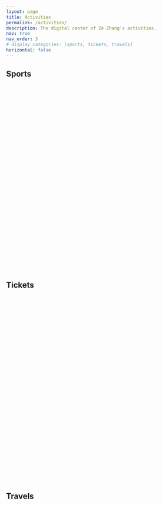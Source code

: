 ```yaml
---
layout: page
title: Activities
permalink: /activities/
description: The digital center of Ze Zhang's activities.
nav: true
nav_order: 3
# display_categories: [sports, tickets, travels]
horizontal: false
---
```


<!-- pages/projects.md -->
<div class="projects">
  <!-- Sports -->
  <h2 class="category">Sports</h2>
  <div class="container">
    <div id="echart-sports" style="width: 100%; height: 500px;"></div>
  </div>
  <div class="grid"></div>

  <!-- Tickets -->
  <h2 class="category">Tickets</h2>
  <div class="container">
    <div id="echart-tickets" style="width: 100%; height: 500px;"></div>
  </div>
  <div class="grid"></div>

  <!-- Travels -->
  <h2 class="category">Travels</h2>
  <div class="container">
    <div id="echart-travels" style="width: 100%; height: 500px;"></div>
  </div>
  <div class="grid"></div>
</div>

<!-- 引入 ECharts 库 -->
<script src="https://cdnjs.cloudflare.com/ajax/libs/echarts/5.3.0/echarts.min.js"></script>

<!-- 引入 百度地图AK -->
<script src="https://api.map.baidu.com/api?v=3.0&ak=Xdp40nHl9e5tLwMiDoqhv8HbB4Z2sErJ"></script>

<!-- 引入百度地图扩展 -->
<script src="https://cdn.jsdelivr.net/npm/echarts/extension/bmap/bmap.min.js"></script>

<!-- Sports -->
<script>
  var chartSports = echarts.init(document.getElementById('echart-sports'));

  var dataSports = {};
  function dataFormatter(obj) {
    var pList = ['Jan.', 'Feb.', 'Mar.', 'Apr.', 'May.', 'Jun.', 'Jul.', 'Aug.', 'Sep.', 'Oct.', 'Nov.', 'Dec.'];
    var temp;
    for (var year = 2023; year <= 2025; year++) {
      var max = 0;
      var sum = 0;
      temp = obj[year];
      for (var i = 0, l = temp.length; i < l; i++) {
        max = Math.max(max, temp[i]);
        sum += temp[i];
        obj[year][i] = {
          name: pList[i],
          value: temp[i]
        };
      }
      obj[year + 'max'] = Math.floor(max / 100) * 100;
      obj[year + 'sum'] = sum;
    }
    return obj;
  }
  dataSports.dataBasketball = dataFormatter({
      2025: [0, 0, 0, 0, 0, 0, 0, 0, 0, 0, 0, 0],
      2024: [4, 1, 5, 6, 7, 5, 6, 1, 5, 3, 8, 3],
      2023: [0, 3, 2, 7, 7, 0, 6, 3, 3, 2, 5, 3]
  });
  dataSports.dataSwimming = dataFormatter({
      2025: [0, 0, 0, 0, 0, 0, 0, 0, 0, 0, 0, 0],
      2024: [0, 0, 1, 0, 1, 0, 1, 0, 0, 0, 0, 1],
      2023: [0, 4, 5, 5, 4, 0, 0, 0, 2, 3, 1, 2]
  });
  dataSports.dataFit = dataFormatter({
      2025: [0, 0, 0, 0, 0, 0, 0, 0, 0, 0, 0, 0],
      2024: [0, 2, 9, 0, 6, 1, 9, 6, 7, 6, 10, 9],
      2023: [0, 0, 0, 0, 0, 0, 0, 0, 0, 0, 0, 0]
  });
  dataSports.dataBadminton = dataFormatter({
      2025: [0, 0, 0, 0, 0, 0, 0, 0, 0, 0, 0, 0],
      2024: [6, 1, 0, 0, 0, 0, 0, 0, 1, 1, 0, 0],
      2023: [0, 0, 0, 0, 0, 0, 0, 0, 0, 0, 0, 0]
  });

  var optionSports = {
    baseOption: {
      timeline: {
        axisType: 'category',
        // realtime: false,
        // loop: false,
        autoPlay: true,
        // currentIndex: 2,
        playInterval: 1000,
        // controlStyle: {
        //     position: 'left'
        // },
        data: [
          '2023-01-01',
          {
            value: '2024-01-01',
            tooltip: {
              formatter: function (params) {
                return 'Fit 💪 and Badminton 🏸 added in 2024';
              }
            },
            symbol: 'diamond',
            symbolSize: 18
          },
          '2025-01-01'
        ],
        label: {
          formatter: function (s) {
            return new Date(s).getFullYear();
          }
        }
      },
      title: {
        subtext: 'Data from Ze Zhang'
      },
      tooltip: {
        trigger: 'axis',
        axisPointer: {
          type: 'cross',
          crossStyle: {
            color: '#999'
          }
        }
      },
      toolbox: {
        right: '0',
        bottom: '0',
        feature: {
          dataView: { show: true, readOnly: false },
          magicType: { show: true, type: ['line', 'bar'] },
          restore: { show: true },
          saveAsImage: { show: true }
        }
      },
      legend: {
        left: 'right',
        data: ['Basketball 🏀', 'Swimming 🏊', 'Fit 💪', 'Badminton 🏸'],
      },
      calculable: true,
      grid: {
        top: 120,
        bottom: 80,
        tooltip: {
          trigger: 'axis',
          axisPointer: {
            type: 'shadow',
            label: {
              show: true,
              formatter: function (params) {
                return params.value.replace('\n', '');
              }
            }
          }
        }
      },
      xAxis: [
        {
          type: 'category',
          axisLabel: { interval: 0 },
          data: ['Jan.', 'Feb.', 'Mar.', 'Apr.', 'May.', 'Jun.', 'Jul.', 'Aug.', 'Sep.', 'Oct.', 'Nov.', 'Dec.'],
          splitLine: { show: false }
        }
      ],
      yAxis: [
        {
          type: 'value',
          name: 'Counts'
        }
      ],
      color: ['#ec7d3d', '#5470cd', '#ffc83d', '#8fafc4'],
      series: [
        { name: 'Basketball 🏀', type: 'bar', label: { show: true } },
        { name: 'Swimming 🏊', type: 'bar', label: { show: true } },
        { name: 'Fit 💪', type: 'bar' , label: { show: true } },
        { name: 'Badminton 🏸', type: 'bar', label: { show: true } },
        {
          name: 'Sports totaling proportion',
          type: 'pie',
          center: ['75%', '25%'],
          radius: '28%',
          z: 100
        }
      ]
    },
    options: [
      {
        title: { text: "Ze Zhang's Sports in 2023" },
        series: [
          { data: dataSports.dataBasketball['2023'] },
          { data: dataSports.dataSwimming['2023'] },
          { data: dataSports.dataFit['2023'] },
          { data: dataSports.dataBadminton['2023'] },
          {
            data: [
              { name: 'Basketball 🏀', value: dataSports.dataBasketball['2023sum'] },
              { name: 'Swimming 🏊', value: dataSports.dataSwimming['2023sum'] },
              { name: 'Fit 💪', value: dataSports.dataFit['2023sum'] },
              { name: 'Badminton 🏸', value: dataSports.dataBadminton['2023sum'] }
            ]
          }
        ]
      },
      {
        title: { text: "Ze Zhang's Sports in 2024" },
        series: [
          { data: dataSports.dataBasketball['2024'] },
          { data: dataSports.dataSwimming['2024'] },
          { data: dataSports.dataFit['2024'] },
          { data: dataSports.dataBadminton['2024'] },
          {
            data: [
              { name: 'Basketball 🏀', value: dataSports.dataBasketball['2024sum'] },
              { name: 'Swimming 🏊', value: dataSports.dataSwimming['2024sum'] },
              { name: 'Fit 💪', value: dataSports.dataFit['2024sum'] },
              { name: 'Badminton 🏸', value: dataSports.dataBadminton['2024sum'] }
            ]
          }
        ]
      },
      {
        title: { text: "Ze Zhang's Sports in 2025" },
        series: [
          { data: dataSports.dataBasketball['2025'] },
          { data: dataSports.dataSwimming['2025'] },
          { data: dataSports.dataFit['2025'] },
          { data: dataSports.dataBadminton['2025'] },
          {
            data: [
              { name: 'Basketball 🏀', value: dataSports.dataBasketball['2025sum'] },
              { name: 'Swimming 🏊', value: dataSports.dataSwimming['2025sum'] },
              { name: 'Fit 💪', value: dataSports.dataFit['2025sum'] },
              { name: 'Badminton 🏸', value: dataSports.dataBadminton['2025sum'] }
            ]
          }
        ]
      }
    ]
  };

  chartSports.setOption(optionSports);
</script>

<!-- Tickets -->
<script>
  var chartTickets = echarts.init(document.getElementById('echart-tickets'));

  let dataTickets = [
    { name: "流浪地球2", type: "电影票", date: "2023-01-24", location: "邢台宁晋县", members: ["宇航", "雨晴", "雨泽", "储祎"] },
    { name: "绝望主夫", type: "电影票", date: "2022-12-31", location: "深圳", members: ["媛媛"] },
    { name: "宠爱", type: "电影票", date: "2019-12-31", location: "南昌", members: ["媛媛"] },
    { name: "温暖的抱抱", type: "电影票", date: "2021-01-01", location: "深圳", members: ["媛媛"] },
    { name: "送你一朵小红花", type: "电影票", date: "2021-01-02", location: "深圳", members: ["媛媛"] },
    { name: "变形金刚5：最后的骑士", type: "电影票", date: "2017-06-23", location: "衡水枣强", members: ["高中同学"] },
    { name: "战狼2", type: "电影票", date: "2017-08-06", location: "淄博", members: ["宇航", "雨晴"] },
    { name: "羞羞的铁拳", type: "电影票", date: "2017-10-02", location: "南昌", members: ["宇航", "牛泽岩", "吴昱昆"] },
    { name: "至暗时刻", type: "电影票", date: "2017-12-05", location: "南昌", members: ["吴昱昆"] },
    { name: "解忧杂货店", type: "电影票", date: "2017-12-31", location: "南昌", members: ["孙朝歌", "方志"] },
    { name: "捉妖记2", type: "电影票", date: "2018-02-19", location: "邢台宁晋县", members: ["微姐", "姐夫", "杨宇哥", "大嫂", "宇航"] },
    { name: "一出好戏", type: "电影票", date: "2018-08-12", location: "邢台宁晋县", members: ["宇航", "雨晴"] },
    { name: "绿皮书", type: "电影票", date: "2019-03-16", location: "南昌", members: ["吴昱昆"] },
    { name: "1/2的魔法", type: "电影票", date: "2020-08-30", location: "邢台宁晋县", members: ["雨泽"] },
    { name: "起跑线", type: "电影票", date: "2018-04-15", location: "南昌", members: ["媛媛"] },
    { name: "超时空同居", type: "电影票", date: "2018-06-08", location: "南昌", members: ["媛媛"] },
    { name: "侏罗纪世界2", type: "电影票", date: "2018-06-16", location: "南昌", members: ["媛媛"] },
    { name: "邪不压正", type: "电影票", date: "2018-07-15", location: "南昌", members: ["媛媛", "泽培", "张涵"] },
    { name: "摩天营救", type: "电影票", date: "2018-07-20", location: "南昌", members: ["媛媛"] },
    { name: "反贪风暴3", type: "电影票", date: "2018-09-23", location: "南昌", members: ["媛媛"] },
    { name: "无双", type: "电影票", date: "2018-10-06", location: "南昌", members: ["媛媛"] },
    { name: "功夫联盟", type: "电影票", date: "2018-10-26", location: "南昌", members: ["媛媛"] },
    { name: "毒液：致命守护者", type: "电影票", date: "2018-11-10", location: "南昌", members: ["媛媛"] },
    { name: "神奇动物：格林德沃之罪", type: "电影票", date: "2018-11-17", location: "南昌", members: ["媛媛"] },
    { name: "印度暴徒", type: "电影票", date: "2019-01-01", location: "南昌", members: ["媛媛"] },
    { name: "阿丽塔：战斗天使", type: "电影票", date: "2019-03-02", location: "南昌", members: ["媛媛"] },
    { name: "反贪风暴4", type: "电影票", date: "2019-04-05", location: "南昌", members: ["媛媛"] },
    { name: "雷霆沙赞！", type: "电影票", date: "2019-04-06", location: "南昌", members: ["媛媛"] },
    { name: "复仇者联盟4：终局之战", type: "电影票", date: "2019-04-27", location: "南昌", members: ["媛媛", "沈然等同学"] },
    { name: "大侦探皮卡丘", type: "电影票", date: "2019-05-18", location: "南昌", members: ["媛媛"] },
    { name: "蜘蛛侠：英雄远征", type: "电影票", date: "2019-06-28", location: "南昌", members: ["媛媛"] },
    { name: "哪吒之魔童降世", type: "电影票", date: "2019-07-28", location: "南昌", members: [] },
    { name: "铤而走险", type: "电影票", date: "2019-09-01", location: "南昌", members: ["媛媛"] },
    { name: "我和我的祖国", type: "电影票", date: "2019-10-02", location: "南昌", members: ["媛媛"] },
    { name: "中国机长", type: "电影票", date: "2019-10-07", location: "南昌", members: ["媛媛"] },
    { name: "少年的你", type: "电影票", date: "2019-10-29", location: "南昌", members: ["媛媛"] },
    { name: "受益人", type: "电影票", date: "2019-11-10", location: "南昌", members: ["媛媛"] },
    { name: "大约在冬季", type: "电影票", date: "2019-11-23", location: "南昌", members: ["媛媛"] },
    { name: "冰雪奇缘", type: "电影票", date: "2019-11-30", location: "南昌", members: ["媛媛"] },
    { name: "勇敢者游戏2：再战巅峰", type: "电影票", date: "2019-12-15", location: "南昌", members: ["媛媛"] },
    { name: "叶问4：完结篇", type: "电影票", date: "2020-01-04", location: "南昌", members: ["媛媛"] },
    { name: "误杀", type: "电影票", date: "2020-01-05", location: "南昌", members: ["媛媛"] },
    { name: "我和我的家乡", type: "电影票", date: "2020-10-11", location: "南昌", members: ["媛媛"] },
    { name: "金刚川", type: "电影票", date: "2020-10-31", location: "南昌", members: ["媛媛"] },
    { name: "疯狂原始人2", type: "电影票", date: "2020-11-29", location: "南昌", members: ["媛媛"] },
    { name: "日不落酒店", type: "电影票", date: "2021-03-21", location: "南昌", members: ["媛媛"] },
    { name: "我的姐姐", type: "电影票", date: "2021-04-02", location: "南昌", members: ["媛媛"] },
    { name: "从家返校", type: "电影票", date: "2021-04-04", location: "南昌", members: ["媛媛", "宇航"] },
    { name: "名侦探柯南：绯色的子弹", type: "电影票", date: "2021-04-17", location: "南昌", members: ["媛媛"] },
    { name: "悬崖之上", type: "电影票", date: "2021-05-16", location: "南昌", members: ["媛媛"] },
    { name: "速度与激情9", type: "电影票", date: "2021-05-22", location: "南昌", members: ["媛媛"] },
    { name: "扫黑·决战", type: "电影票", date: "2021-05-23", location: "南昌", members: ["媛媛"] },
    { name: "人之怒", type: "电影票", date: "2021-06-04", location: "南昌", members: ["媛媛"] },
    { name: "黑白魔女库伊拉", type: "电影票", date: "2021-06-12", location: "南昌", members: ["媛媛"] },
    { name: "1921", type: "电影票", date: "2021-07-01", location: "南昌", members: ["媛媛", "师妹等人"] },
    { name: "比得兔2：逃跑计划", type: "电影票", date: "2021-07-03", location: "武汉", members: ["媛媛"] },
    { name: "蚁人2：黄蜂女现身", type: "电影票", date: "2018-09-01", location: "南昌", members: ["媛媛"] },
    { name: "蚁人2：黄蜂女现身", type: "电影票", date: "2018-08-25", location: "邢台宁晋县", members: [] },
    { name: "神探大战", type: "电影票", date: "2022-08-04", location: "深圳", members: ["媛媛"] },
    { name: "扫黑行动", type: "电影票", date: "2022-11-20", location: "杭州", members: ["自己"] },
    { name: "夺冠（中国女排）", type: "电影票", date: "2020-09-30", location: "南昌", members: ["媛媛"] },
    { name: "扬名立万", type: "电影票", date: "2021-12-05", location: "杭州", members: ["远哥"] },
    { name: "独行月球", type: "电影票", date: "2022-07-30", location: "深圳", members: ["媛媛"] },
    { name: "你好，李焕英", type: "电影票", date: "2021-02-06", location: "邢台宁晋县", members: ["雨泽", "孙贺等朋友"] },
    { name: "失控玩家", type: "电影票", date: "2021-09-05", location: "杭州", members: ["6110寝室室友"] },
    { name: "我和我的父辈", type: "电影票", date: "2021-09-30", location: "深圳", members: ["媛媛"] },
    { name: "长津湖", type: "电影票", date: "2021-10-03", location: "深圳", members: ["媛媛"] },
    { name: "我和我的父辈", type: "电影票", date: "2021-10-24", location: "杭州", members: ["支部活动"] },
    { name: "神秘海域", type: "电影票", date: "2022-06-02", location: "杭州", members: ["媛媛"] },
    { name: "新神榜·杨戬", type: "电影票", date: "2022-08-22", location: "邢台宁晋县", members: ["雨泽"] },
    { name: "万里归途", type: "电影票", date: "2022-10-01", location: "深圳", members: ["媛媛"] },
    { name: "还是觉得你最好", type: "电影票", date: "2022-10-03", location: "深圳", members: ["媛媛"] },
    { name: "阿凡达·水之道", type: "电影票", date: "2022-12-16", location: "杭州", members: ["蔡哥", "春露"] },
    { name: "满江红", type: "电影票", date: "2023-02-04", location: "深圳", members: ["媛媛"] },
    { name: "风再起时", type: "电影票", date: "2023-02-04", location: "深圳", members: ["媛媛"] },
    { name: "我们所不能表达的---理想后花园2022巡演 杭州站", type: "LiveHouse", date: "2022-12-05", location: "杭州MAO Livehouse", members: ["伊凝"] },
    { name: "笑果脱口秀", type: "脱口秀", date: "2023-03-11", location: "杭州运河大剧院 歌剧院", members: ["自己"] },
    { name: "毒舌律师", type: "电影票", date: "2023-02-26", location: "杭州", members: ["蔡哥"] },
    { name: "断网", type: "电影票", date: "2023-03-03", location: "杭州", members: ["春露"] },
    { name: "保你平安", type: "电影票", date: "2023-03-25", location: "深圳", members: ["媛媛"] },
    { name: "龙与地下城：侠盗荣耀", type: "电影票", date: "2023-04-11", location: "杭州", members: ["奇彬", "晓贝", "焦焦", "小钟"] },
    { name: "灌篮高手", type: "电影票", date: "2023-04-21", location: "杭州", members: ["奇彬", "晓贝", "焦焦", "小钟"] },
    { name: "人生路不熟", type: "电影票", date: "2023-04-29", location: "深圳", members: ["媛媛"] },
    { name: "天星小轮", type: "旅游景点门票", date: "2023-05-02", location: "香港", members: ["媛媛"] },
    { name: "速度与激情10", type: "电影票", date: "2023-05-17", location: "杭州", members: ["扬哥", "春露"] },
    { name: "蜘蛛侠：纵横宇宙", type: "电影票", date: "2023-06-02", location: "杭州", members: ["奇彬", "焦焦", "小钟"] },
    { name: "长安三万里", type: "电影票", date: "2023-07-08", location: "杭州", members: ["扬哥", "春露", "扬哥师弟"] },
    { name: "碟中谍7：致命清算（上）", type: "电影票", date: "2023-07-14", location: "杭州", members: ["奇彬", "晓贝", "小钟"] },
    { name: "超能一家人", type: "电影票", date: "2023-07-21", location: "杭州", members: ["扬哥", "春露"] },
    { name: "芭比 Barbie", type: "电影票", date: "2023-07-31", location: "杭州", members: ["奇彬", "承尚", "小钟", "晓贝", "黄康", "书宁"] },
    { name: "巨齿鲨2", type: "电影票", date: "2023-08-08", location: "廊坊", members: ["泽培"] },
    { name: "学爸", type: "电影票", date: "2023-08-20", location: "深圳", members: ["媛媛"] },
    { name: "孤注一掷", type: "电影票", date: "2023-08-24", location: "深圳", members: ["媛媛"] },
    { name: "暗杀风暴", type: "电影票", date: "2023-08-25", location: "深圳", members: ["媛媛"] },
    { name: "奥本海默", type: "电影票", date: "2023-08-30", location: "杭州", members: ["chenlab", "linlab"] },
    { name: "泰山", type: "旅游景点门票", date: "2023-09-25", location: "山东泰安", members: ["承尚", "焦焦", "嘉琛", "王博", "中明"] },
    { name: "鲁迅故里", type: "旅游景点门票", date: "2023-10-02", location: "浙江绍兴", members: ["伊凝", "楠总"] },
    { name: "亚运会篮球赛", type: "旅游景点门票", date: "2023-10-02", location: "浙大紫金港校区", members: ["伊凝"] },
    { name: "坚如磐石", type: "电影票", date: "2023-10-03", location: "杭州", members: ["自己"] },
    { name: "河边的错误", type: "电影票", date: "2023-10-21", location: "深圳", members: ["媛媛"] },
    { name: "志愿军：雄兵出击", type: "电影票", date: "2023-10-27", location: "杭州", members: ["华大党支部"] },
    { name: "涉过愤怒的海", type: "电影票", date: "2023-11-25", location: "杭州", members: ["媛媛"] },
    { name: "三大队", type: "电影票", date: "2023-12-16", location: "深圳", members: ["媛媛"] },
    { name: "天屿山观景台", type: "旅游景点门票", date: "2024-01-28", location: "千岛湖", members: ["方方", "志伟"] },
    { name: "第二十条", type: "电影票", date: "2024-02-18", location: "深圳", members: ["媛媛"] },
    { name: "澳门一人游", type: "旅游景点门票", date: "2024-02-19", location: "澳门", members: ["自己"] },
    { name: "九龙城寨之围城", type: "电影票", date: "2024-05-02", location: "深圳", members: ["媛媛"] },
    { name: "末路狂发钱", type: "电影票", date: "2024-05-04", location: "深圳", members: ["媛媛"] },
    { name: "走走停停", type: "电影票", date: "2024-06-10", location: "深圳", members: ["媛媛"] },
    { name: "抓娃娃", type: "电影票", date: "2024-08-10", location: "北京", members: ["伊凝", "雨泽"] },
    { name: "圆明园", type: "旅游景点门票", date: "2024-08-12", location: "北京", members: ["雨泽"] },
    { name: "颐和园", type: "旅游景点门票", date: "2024-08-12", location: "北京", members: ["雨泽"] },
    { name: "长隆海洋王国", type: "旅游景点门票", date: "2024-08-16", location: "珠海", members: ["蔡哥", "雨泽"] },
    { name: "白蛇·浮生", type: "电影票", date: "2024-08-18", location: "杭州", members: ["雨泽"] },
    { name: "一雪前耻", type: "电影票", date: "2024-09-15", location: "深圳", members: ["媛媛"] },
    { name: "大场面", type: "电影票", date: "2024-09-16", location: "深圳", members: ["媛媛"] },
    { name: "南昌大学杭州校友会", type: "旅游景点门票", date: "2024-10-19", location: "杭州之江饭店", members: ["旺哥", "远哥", "威哥"] },
    { name: "毒液·最后一舞", type: "电影票", date: "2024-10-26", location: "深圳", members: ["媛媛"] },
    { name: "志愿军·生死存亡", type: "电影票", date: "2024-10-31", location: "杭州", members: ["华大党支部"] },
    { name: "好东西", type: "电影票", date: "2024-11-30", location: "杭州", members: ["媛媛"] },
    { name: "误杀3", type: "电影票", date: "2024-12-28", location: "深圳", members: ["媛媛"] },
    { name: "破·地狱", type: "电影票", date: "2024-12-29", location: "深圳", members: ["媛媛"] }
  ];

  // 统计函数
  function statisticTickets(data) {
    // 1. 按日期排序
    data.sort((a, b) => new Date(a.date) - new Date(b.date));

    // 2. 创建一个对象，用于存储每个月的次数
    const monthCountMapMovies = {}; // 电影票的统计
    const monthCountMapOthers = {}; // 其他票据的统计
    const monthDetails = {}; // 每个月的票据名称和地点

    // 3. 遍历数据，统计每个月的次数
    data.forEach(item => {
      // 提取日期中的年份和月份（格式：YYYY-MM）
      const yearMonth = item.date.slice(0, 7); // 提取年份和月份

      // 根据 type 统计次数
      if (item.type === "电影票") {
        if (!monthCountMapMovies[yearMonth]) {
          monthCountMapMovies[yearMonth] = 0;
        }
        monthCountMapMovies[yearMonth]++;
      } else {
        if (!monthCountMapOthers[yearMonth]) {
          monthCountMapOthers[yearMonth] = 0;
        }
        monthCountMapOthers[yearMonth]++;
      }
      
      // 记录每个月的票据名称和地点
      if (!monthDetails[yearMonth]) {
        monthDetails[yearMonth] = [];
      }
      monthDetails[yearMonth].push({
        name: item.name,
        location: item.location
      });
    });

    // 4. 生成完整的年份-月份列表（从最早到最晚）
    const allMonths = [];
    const startDate = new Date(data[0].date); // 最早的日期
    const endDate = new Date(data[data.length - 1].date); // 最晚的日期

    let currentDate = new Date(startDate);
    while (currentDate <= endDate) {
      const yearMonth = currentDate.toISOString().slice(0, 7); // 格式化为 YYYY-MM
      allMonths.push(yearMonth);
      currentDate.setMonth(currentDate.getMonth() + 1); // 增加一个月
    }

    // 5. 生成结果数组
    const month = allMonths; // 年份-月份列表
    const movies = allMonths.map(month => monthCountMapMovies[month] || 0); // 电影票的每月次数
    const others = allMonths.map(month => monthCountMapOthers[month] || 0); // 其他票据的每月次数
    const details = allMonths.map(month => monthDetails[month] || []); // 每个月的票据名称和地点
    
    return {
      month,
      movies,
      others,
      details
    };
  }

  // 调用函数并获取结果
  const { month, movies, others, details } = statisticTickets(dataTickets);

  var optionTickets = {
    title: {
      text: "Ze Zhang's Monthly Tickets",
      left: 'center',
    },
    tooltip: {
      trigger: 'axis',
      formatter: function (params) {
        const month = params[0].name; // 当前月份
        const moviesCount = params[0].value; // 电影票数量
        const othersCount = params[1].value; // 其他票据数量
        const details = params[0].data.details; // 当前月份的票据详情

        let tooltipText = `${month}<br>`;
        tooltipText += `电影票: ${moviesCount} 次<br>`;
        tooltipText += `其他票据: ${othersCount} 次<br>`;
        tooltipText += `<br>`;

        details.forEach(item => {
          tooltipText += `《${item.name}》 (📍${item.location})<br>`;
        });

        return tooltipText;
      }
    },
    legend: {
      top: 50,
      data: ['🎦 Movies', '🎫 Others']
    },
    grid: {
      // left: '3%',
      // right: '4%',
      // bottom: '3%',
      // containLabel: true,
      top: 100,
      bottom: 80,
      tooltip: {
        trigger: 'axis',
        axisPointer: {
          type: 'shadow',
          label: {
            show: true,
            formatter: function (params) {
              return params.value.replace('\n', '');
            }
          }
        }
      }
    },
    toolbox: {
      right: '0',
      feature: {
        dataView: { show: true, readOnly: false },
        magicType: { show: true, type: ['line', 'bar'] },
        restore: { show: true },
        saveAsImage: { show: true }
      }
    },
    xAxis: {
      type: 'category',
      data: month
    },
    yAxis: [
      {
        type: 'value',
        name: 'Counts'
      }
    ],
    dataZoom: [
      {
        type: 'inside', // 内部缩放
        start: 85, // 默认从 80% 开始
        end: 100 // 默认到 100% 结束
      },
      {
        type: 'slider', // 滑动条
        start: 85, // 默认从 80% 开始
        end: 100 // 默认到 100% 结束
      }
    ],
    series: [
      {
        name: '🎦 Movies',
        type: 'line',
        step: 'start',
        data: movies.map((value, index) => ({
          value,
          details: details[index] // 将 details 绑定到每个数据点
        }))
      },
      {
        name: '🎫 Others',
        type: 'line',
        step: 'end',
        data: others.map((value, index) => ({
          value,
          details: details[index] // 将 details 绑定到每个数据点
        }))
      }
    ]
  };

  chartTickets.setOption(optionTickets);
</script>

<!-- Travels -->
<script>
  var chartTravels = echarts.init(document.getElementById('echart-travels'));

  var dataTravels = [
    { name: '邢台宁晋县', value: 31 },
    { name: '石家庄', value: 24 },
    { name: '衡水', value: 2 },
    { name: '淄博', value: 3 },
    { name: '辛集', value: 2 },
    { name: '南昌', value: 54 },
    { name: '长沙', value: 2 },
    { name: '天津', value: 1 },
    { name: '武汉', value: 3 },
    { name: '深圳', value: 63 },
    { name: '杭州', value: 63 },
    { name: '余姚', value: 2 },
    { name: '香港', value: 7 },
    { name: '广州', value: 2 },
    { name: '上海', value: 2 },
    { name: '舟山', value: 1 },
    { name: '北京', value: 12 },
    { name: '廊坊', value: 3 },
    { name: '诸暨', value: 2 },
    { name: '绍兴', value: 4 },
    { name: '南京', value: 1 },
    { name: '泰安', value: 3 },
    { name: '青岛', value: 4 },
    { name: '千岛湖', value: 3 },
    { name: '海口', value: 5 },
    { name: '文昌', value: 1 },
    { name: '琼海博鳌', value: 2 },
    { name: '澳门', value: 4 },
    { name: '珠海', value: 2 },
    { name: '丰城', value: 2 }
  ];
  var geoCoordMap = {
    邢台宁晋县: [114.48, 37.05],
    石家庄: [114.48, 38.03],
    衡水: [115.72, 37.52],
    淄博: [118.05, 36.81],
    辛集: [115.22, 37.94],
    南昌: [115.89, 28.68],
    长沙: [112.93, 28.23],
    天津: [117.20, 39.12],
    武汉: [114.30, 30.59],
    深圳: [114.07, 22.62],
    杭州: [120.19, 30.26],
    余姚: [121.56, 29.86],
    香港: [114.17, 22.32],
    广州: [113.23, 23.16],
    上海: [121.48, 31.22],
    舟山: [122.20, 29.98],
    北京: [116.46, 39.92],
    廊坊: [116.70, 39.53],
    诸暨: [120.23, 29.71],
    绍兴: [120.58, 30.01],
    南京: [118.78, 32.04],
    泰安: [117.13, 36.18],
    青岛: [120.33, 36.07],
    千岛湖: [119.04, 29.61],
    海口: [110.20, 20.04],
    文昌: [110.80, 19.54],
    琼海博鳌: [110.58, 19.16],
    澳门: [113.54, 22.19],
    珠海: [113.57, 22.27],
    丰城: [115.78, 28.19],
  };
  var convertData = function (data) {
    var res = [];
    for (var i = 0; i < data.length; i++) {
      var geoCoord = geoCoordMap[data[i].name];
      if (geoCoord) {
        res.push({
          name: data[i].name,
          value: geoCoord.concat(data[i].value)
        });
      }
    }
    console.log(res);
    return res;
  };
  // function renderItem(params, api) {
  //   var coords = [
  //     [116.46, 39.92],  // 北京
  //     [120.33, 36.07],  // 青岛
  //     [122.20, 29.98],  // 舟山
  //     [114.17, 22.32],  // 香港
  //     [110.58, 19.16],  // 琼海博鳌
  //     [110.20, 20.04],  // 海口
  //     // [113.23, 23.16],  // 广州
  //     [114.48, 38.03],  // 石家庄
  //   ];
  //   var points = [];
  //   for (var i = 0; i < coords.length; i++) {
  //     points.push(api.coord(coords[i]));
  //   }
  //   var color = api.visual('color');
  //   return {
  //     type: 'polygon',
  //     shape: {
  //       points: echarts.graphic.clipPointsByRect(points, {
  //         x: params.coordSys.x,
  //         y: params.coordSys.y,
  //         width: params.coordSys.width,
  //         height: params.coordSys.height
  //       })
  //     },
  //     style: api.style({
  //       fill: color,
  //       stroke: echarts.color.lift(color)
  //     })
  //   };
  // };

  var optionTravels = {
      toolbox: {
      feature: {
        dataView: { show: true, readOnly: false },
        magicType: { show: true, type: ['line', 'bar'] },
        restore: { show: true },
        saveAsImage: { show: true }
      }
    },
    backgroundColor: 'transparent',
    title: {
      text: "Ze Zhang's Travel Footprint",
      // subtext: 'data from PM25.in',
      // sublink: 'http://www.pm25.in',
      left: 'center',
      textStyle: {
        color: '#fff'
      }
    },
    tooltip: {
      trigger: 'item'
    },
    bmap: {
      center: [104.114129, 32.550339],
      zoom: 5,
      roam: true,
      mapStyle: {
        styleJson: [
          {
            featureType: 'water',
            elementType: 'all',
            stylers: {
              color: '#044161'
            }
          },
          {
            featureType: 'land',
            elementType: 'all',
            stylers: {
              color: '#004981'
            }
          },
          {
            featureType: 'boundary',
            elementType: 'geometry',
            stylers: {
              color: '#064f85'
            }
          },
          {
            featureType: 'railway',
            elementType: 'all',
            stylers: {
              visibility: 'off'
            }
          },
          {
            featureType: 'highway',
            elementType: 'geometry',
            stylers: {
              color: '#004981'
            }
          },
          {
            featureType: 'highway',
            elementType: 'geometry.fill',
            stylers: {
              color: '#005b96',
              lightness: 1
            }
          },
          {
            featureType: 'highway',
            elementType: 'labels',
            stylers: {
              visibility: 'off'
            }
          },
          {
            featureType: 'arterial',
            elementType: 'geometry',
            stylers: {
              color: '#004981'
            }
          },
          {
            featureType: 'arterial',
            elementType: 'geometry.fill',
            stylers: {
              color: '#00508b'
            }
          },
          {
            featureType: 'poi',
            elementType: 'all',
            stylers: {
              visibility: 'off'
            }
          },
          {
            featureType: 'green',
            elementType: 'all',
            stylers: {
              color: '#056197',
              visibility: 'off'
            }
          },
          {
            featureType: 'subway',
            elementType: 'all',
            stylers: {
              visibility: 'off'
            }
          },
          {
            featureType: 'manmade',
            elementType: 'all',
            stylers: {
              visibility: 'off'
            }
          },
          {
            featureType: 'local',
            elementType: 'all',
            stylers: {
              visibility: 'off'
            }
          },
          {
            featureType: 'arterial',
            elementType: 'labels',
            stylers: {
              visibility: 'off'
            }
          },
          {
            featureType: 'boundary',
            elementType: 'geometry.fill',
            stylers: {
              color: '#029fd4'
            }
          },
          {
            featureType: 'building',
            elementType: 'all',
            stylers: {
              color: '#1a5787'
            }
          },
          {
            featureType: 'label',
            elementType: 'all',
            stylers: {
              visibility: 'off'
            }
          }
        ]
      }
    },
    series: [
      {
        // name: 'pm2.5',
        type: 'scatter',
        coordinateSystem: 'bmap',
        data: convertData(dataTravels),
        encode: {
          value: 2
        },
        symbolSize: function (val) {
          // return val[2] / 2;
          return 8
        },
        label: {
          formatter: '{b}',
          position: 'right'
        },
        itemStyle: {
          color: '#ddb926'
        },
        emphasis: {
          label: {
            show: true
          }
        }
      },
      {
        // name: 'Top 5',
        name: 'Times',
        type: 'effectScatter',
        coordinateSystem: 'bmap',
        data: convertData(
          dataTravels
            .sort(function (a, b) {
              return b.value - a.value;
            })
            // .slice(0, 6)
        ),
        encode: {
          value: 2
        },
        symbolSize: function (val) {
          return val[2] / 3;
        },
        showEffectOn: 'emphasis',
        rippleEffect: {
          brushType: 'stroke'
        },
        hoverAnimation: true,
        label: {
          formatter: '{b}',
          position: 'right',
          show: true
        },
        itemStyle: {
          color: '#f4e925',
          shadowBlur: 10,
          shadowColor: '#333'
        },
        zlevel: 1
      // },
      // {
      //   type: 'custom',
      //   coordinateSystem: 'bmap',
      //   renderItem: renderItem,
      //   itemStyle: {
      //     opacity: 0.5
      //   },
      //   animation: false,
      //   silent: true,
      //   data: [0],
      //   z: -10
      }
    ]
  };

  chartTravels.setOption(optionTravels);
  
  // 获取百度地图实例
  var bmap = chartTravels.getModel().getComponent('bmap').getBMap();
  bmap.addControl(new BMap.NavigationControl());
</script>